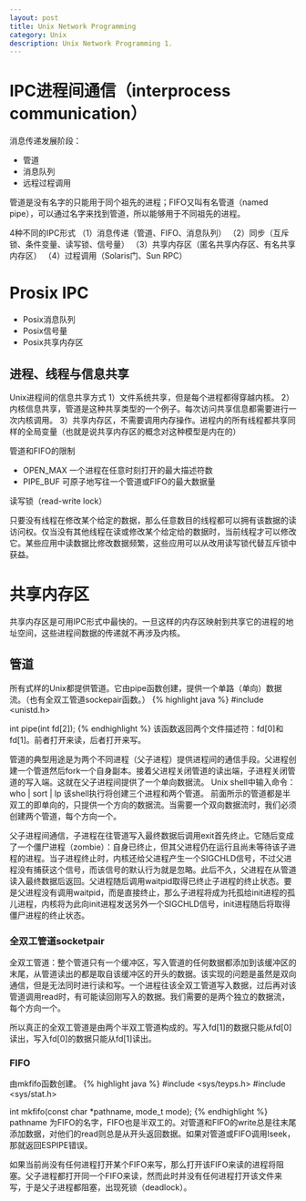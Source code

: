 ```yaml
---
layout: post
title: Unix Network Programming
category: Unix
description: Unix Network Programming 1.
---
```


# IPC进程间通信（interprocess communication）

消息传递发展阶段：
* 管道
* 消息队列
* 远程过程调用

管道是没有名字的只能用于同个祖先的进程；FIFO又叫有名管道（named pipe），可以通过名字来找到管道，所以能够用于不同祖先的进程。

 4种不同的IPC形式
（1）消息传递（管道、FIFO、消息队列）
（2）同步（互斥锁、条件变量、读写锁、信号量）
（3）共享内存区（匿名共享内存区、有名共享内存区）
（4）过程调用（Solaris门、Sun RPC）

# Prosix IPC

* Posix消息队列
* Posix信号量
* Posix共享内存区

## 进程、线程与信息共享
Unix进程间的信息共享方式
1）文件系统共享，但是每个进程都得穿越内核。
2）内核信息共享，管道是这种共享类型的一个例子。每次访问共享信息都需要进行一次内核调用。
3）共享内存区，不需要调用内存操作。进程内的所有线程都共享同样的全局变量（也就是说共享内存区的概念对这种模型是内在的）

管道和FIFO的限制

* OPEN_MAX 一个进程在任意时刻打开的最大描述符数
* PIPE_BUF 可原子地写往一个管道或FIFO的最大数据量

读写锁（read-write lock）

只要没有线程在修改某个给定的数据，那么任意数目的线程都可以拥有该数据的读访问权。仅当没有其他线程在读或修改某个给定给的数据时，当前线程才可以修改它。某些应用中读数据比修改数据频繁，这些应用可以从改用读写锁代替互斥锁中获益。

# 共享内存区

共享内存区是可用IPC形式中最快的。一旦这样的内存区映射到共享它的进程的地址空间，这些进程间数据的传递就不再涉及内核。

## 管道
所有式样的Unix都提供管道。它由pipe函数创建，提供一个单路（单向）数据流。（也有全双工管道sockepair函数。）
{% highlight java %}
#include <unistd.h>

int pipe(int fd[2]);
{% endhighlight %}
该函数返回两个文件描述符：fd[0]和fd[1]。前者打开来读，后者打开来写。

管道的典型用途是为两个不同进程（父子进程）提供进程间的通信手段。父进程创建一个管道然后fork一个自身副本。接着父进程关闭管道的读出端，子进程关闭管道的写入端。这就在父子进程间提供了一个单向数据流。
Unix shell中输入命令：who | sort | lp 该shell执行将创建三个进程和两个管道。
前面所示的管道都是半双工的即单向的，只提供一个方向的数据流。当需要一个双向数据流时，我们必须创建两个管道，每个方向一个。

父子进程间通信，子进程在往管道写入最终数据后调用exit首先终止。它随后变成了一个僵尸进程（zombie）：自身已终止，但其父进程仍在运行且尚未等待该子进程的进程。当子进程终止时，内核还给父进程产生一个SIGCHLD信号，不过父进程没有捕获这个信号，而该信号的默认行为就是忽略。此后不久，父进程在从管道读入最终数据后返回。父进程随后调用waitpid取得已终止子进程的终止状态。要是父进程没有调用waitpid，而是直接终止，那么子进程将成为托孤给init进程的孤儿进程，内核将为此向init进程发送另外一个SIGCHLD信号，init进程随后将取得僵尸进程的终止状态。

### 全双工管道socketpair
全双工管道：整个管道只有一个缓冲区，写入管道的任何数据都添加到该缓冲区的末尾，从管道读出的都是取自该缓冲区的开头的数据。该实现的问题是虽然是双向通信，但是无法同时进行读和写。一个进程往该全双工管道写入数据，过后再对该管道调用read时，有可能读回刚写入的数据。我们需要的是两个独立的数据流，每个方向一个。

所以真正的全双工管道是由两个半双工管道构成的。写入fd[1]的数据只能从fd[0]读出，写入fd[0]的数据只能从fd[1]读出。

### FIFO
由mkfifo函数创建。
{% highlight java %}
#include <sys/teyps.h>
#include <sys/stat.h>

int mkfifo(const char *pathname, mode_t mode);
{% endhighlight %}
pathname 为FIFO的名字，FIFO也是半双工的。对管道和FIFO的write总是往末尾添加数据，对他们的read则总是从开头返回数据。如果对管道或FIFO调用lseek，那就返回ESPIPE错误。

如果当前尚没有任何进程打开某个FIFO来写，那么打开该FIFO来读的进程将阻塞。父子进程都打开同一个FIFO来读，然而此时并没有任何进程打开该文件来写，于是父子进程都阻塞，出现死锁（deadlock）。

